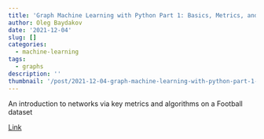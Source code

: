 ```yaml
---
title: 'Graph Machine Learning with Python Part 1: Basics, Metrics, and Algorithms'
author: Oleg Baydakov
date: '2021-12-04'
slug: []
categories:
  - machine-learning
tags:
  - graphs
description: ''
thumbnail: '/post/2021-12-04-graph-machine-learning-with-python-part-1-basics-metrics-and-algorithms/images/image.png'
---
```


An introduction to networks via key metrics and algorithms on a Football dataset

[Link](https://towardsdatascience.com/graph-machine-learning-with-python-pt-1-basics-metrics-and-algorithms-cc40972de113)